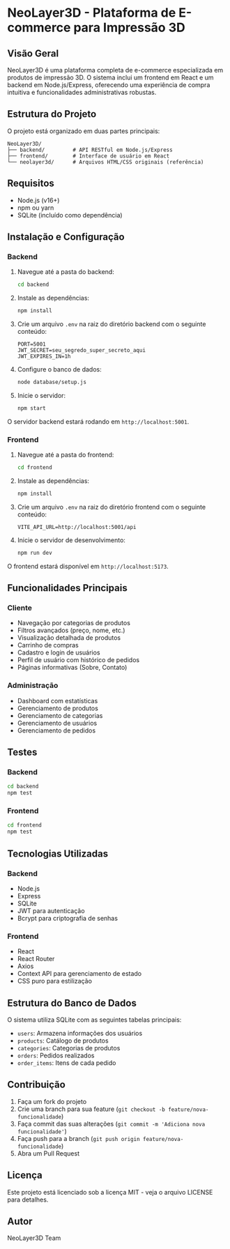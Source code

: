 # NeoLayer3D - Plataforma de E-commerce para Impressão 3D

## Visão Geral

NeoLayer3D é uma plataforma completa de e-commerce especializada em produtos de impressão 3D. O sistema inclui um frontend em React e um backend em Node.js/Express, oferecendo uma experiência de compra intuitiva e funcionalidades administrativas robustas.

## Estrutura do Projeto

O projeto está organizado em duas partes principais:

```
NeoLayer3D/
├── backend/         # API RESTful em Node.js/Express
├── frontend/        # Interface de usuário em React
└── neolayer3d/      # Arquivos HTML/CSS originais (referência)
```

## Requisitos

- Node.js (v16+)
- npm ou yarn
- SQLite (incluído como dependência)

## Instalação e Configuração

### Backend

1. Navegue até a pasta do backend:
   ```bash
   cd backend
   ```

2. Instale as dependências:
   ```bash
   npm install
   ```

3. Crie um arquivo `.env` na raiz do diretório backend com o seguinte conteúdo:
   ```
   PORT=5001
   JWT_SECRET=seu_segredo_super_secreto_aqui
   JWT_EXPIRES_IN=1h
   ```

4. Configure o banco de dados:
   ```bash
   node database/setup.js
   ```

5. Inicie o servidor:
   ```bash
   npm start
   ```

O servidor backend estará rodando em `http://localhost:5001`.

### Frontend

1. Navegue até a pasta do frontend:
   ```bash
   cd frontend
   ```

2. Instale as dependências:
   ```bash
   npm install
   ```

3. Crie um arquivo `.env` na raiz do diretório frontend com o seguinte conteúdo:
   ```
   VITE_API_URL=http://localhost:5001/api
   ```

4. Inicie o servidor de desenvolvimento:
   ```bash
   npm run dev
   ```

O frontend estará disponível em `http://localhost:5173`.

## Funcionalidades Principais

### Cliente

- Navegação por categorias de produtos
- Filtros avançados (preço, nome, etc.)
- Visualização detalhada de produtos
- Carrinho de compras
- Cadastro e login de usuários
- Perfil de usuário com histórico de pedidos
- Páginas informativas (Sobre, Contato)

### Administração

- Dashboard com estatísticas
- Gerenciamento de produtos
- Gerenciamento de categorias
- Gerenciamento de usuários
- Gerenciamento de pedidos

## Testes

### Backend

```bash
cd backend
npm test
```

### Frontend

```bash
cd frontend
npm test
```

## Tecnologias Utilizadas

### Backend
- Node.js
- Express
- SQLite
- JWT para autenticação
- Bcrypt para criptografia de senhas

### Frontend
- React
- React Router
- Axios
- Context API para gerenciamento de estado
- CSS puro para estilização

## Estrutura do Banco de Dados

O sistema utiliza SQLite com as seguintes tabelas principais:

- `users`: Armazena informações dos usuários
- `products`: Catálogo de produtos
- `categories`: Categorias de produtos
- `orders`: Pedidos realizados
- `order_items`: Itens de cada pedido

## Contribuição

1. Faça um fork do projeto
2. Crie uma branch para sua feature (`git checkout -b feature/nova-funcionalidade`)
3. Faça commit das suas alterações (`git commit -m 'Adiciona nova funcionalidade'`)
4. Faça push para a branch (`git push origin feature/nova-funcionalidade`)
5. Abra um Pull Request

## Licença

Este projeto está licenciado sob a licença MIT - veja o arquivo LICENSE para detalhes.

## Autor

NeoLayer3D Team

